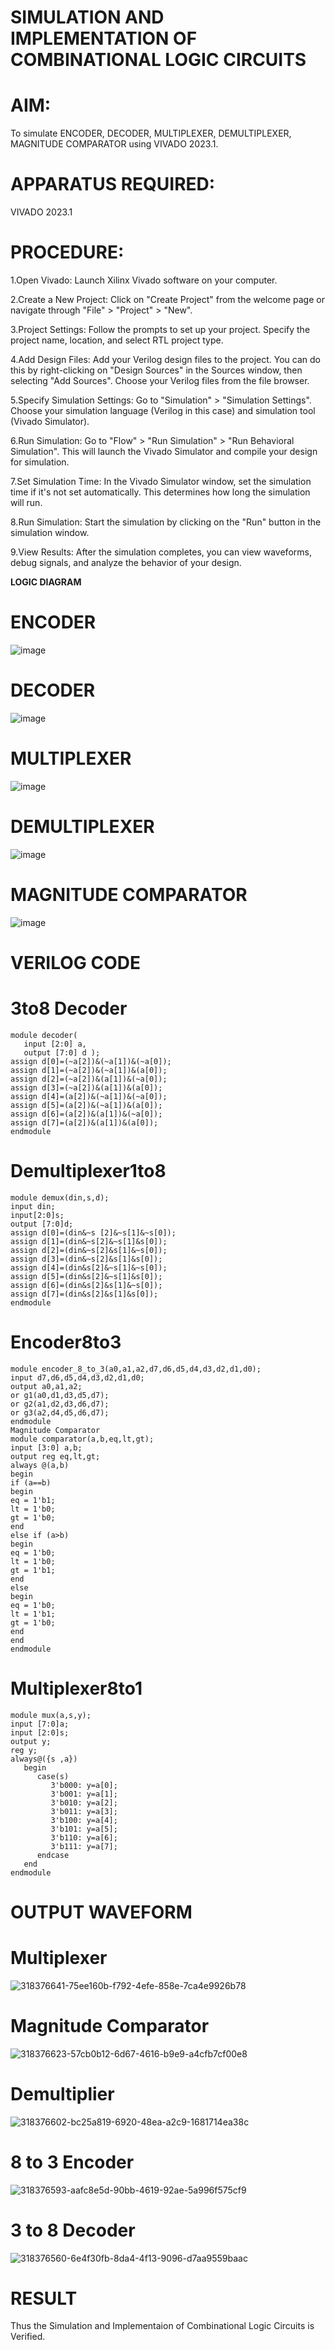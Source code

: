 # SIMULATION AND IMPLEMENTATION OF  COMBINATIONAL LOGIC CIRCUITS

# AIM: 
To simulate ENCODER, DECODER, MULTIPLEXER, DEMULTIPLEXER, MAGNITUDE COMPARATOR using VIVADO 2023.1.

# APPARATUS REQUIRED:
VIVADO 2023.1
# PROCEDURE:
1.Open Vivado: Launch Xilinx Vivado software on your computer.

2.Create a New Project: Click on "Create Project" from the welcome page or navigate through "File" > "Project" > "New".

3.Project Settings: Follow the prompts to set up your project. Specify the project name, location, and select RTL project type.

4.Add Design Files: Add your Verilog design files to the project. You can do this by right-clicking on "Design Sources" in the Sources window, then selecting "Add        Sources". Choose your Verilog files from the file browser.

5.Specify Simulation Settings: Go to "Simulation" > "Simulation Settings". Choose your simulation language (Verilog in this case) and simulation tool (Vivado             Simulator).

6.Run Simulation: Go to "Flow" > "Run Simulation" > "Run Behavioral Simulation". This will launch the Vivado Simulator and compile your design for simulation.

7.Set Simulation Time: In the Vivado Simulator window, set the simulation time if it's not set automatically. This determines how long the simulation will run.

8.Run Simulation: Start the simulation by clicking on the "Run" button in the simulation window.

9.View Results: After the simulation completes, you can view waveforms, debug signals, and analyze the behavior of your design.


**LOGIC DIAGRAM**

# ENCODER

![image](https://github.com/navaneethans/VLSI-LAB-EXP-2/assets/6987778/3cd1f95e-7531-4cad-9154-fdd397ac439e)


# DECODER

![image](https://github.com/navaneethans/VLSI-LAB-EXP-2/assets/6987778/45a5e6cf-bbe0-4fd5-ac84-e5ad4477483b)


# MULTIPLEXER

![image](https://github.com/navaneethans/VLSI-LAB-EXP-2/assets/6987778/427f75b2-8e67-44b9-ac45-a66651787436)


# DEMULTIPLEXER

![image](https://github.com/navaneethans/VLSI-LAB-EXP-2/assets/6987778/1c45a7fc-08ac-4f76-87f2-c084e7150557)


# MAGNITUDE COMPARATOR

![image](https://github.com/navaneethans/VLSI-LAB-EXP-2/assets/6987778/b2fe7a05-6bf7-4dcb-8f5d-28abbf7ea8c2)

# VERILOG CODE
# 3to8 Decoder
```
module decoder(
   input [2:0] a,
   output [7:0] d );
assign d[0]=(~a[2])&(~a[1])&(~a[0]);
assign d[1]=(~a[2])&(~a[1])&(a[0]);
assign d[2]=(~a[2])&(a[1])&(~a[0]);
assign d[3]=(~a[2])&(a[1])&(a[0]);
assign d[4]=(a[2])&(~a[1])&(~a[0]);
assign d[5]=(a[2])&(~a[1])&(a[0]);
assign d[6]=(a[2])&(a[1])&(~a[0]);
assign d[7]=(a[2])&(a[1])&(a[0]);
endmodule
```
# Demultiplexer1to8
```
module demux(din,s,d);
input din;
input[2:0]s;
output [7:0]d;
assign d[0]=(din&~s [2]&~s[1]&~s[0]);
assign d[1]=(din&~s[2]&~s[1]&s[0]);
assign d[2]=(din&~s[2]&s[1]&~s[0]);
assign d[3]=(din&~s[2]&s[1]&s[0]);
assign d[4]=(din&s[2]&~s[1]&~s[0]);
assign d[5]=(din&s[2]&~s[1]&s[0]);
assign d[6]=(din&s[2]&s[1]&~s[0]);
assign d[7]=(din&s[2]&s[1]&s[0]);
endmodule
```
# Encoder8to3
```
module encoder_8_to_3(a0,a1,a2,d7,d6,d5,d4,d3,d2,d1,d0);
input d7,d6,d5,d4,d3,d2,d1,d0;
output a0,a1,a2;
or g1(a0,d1,d3,d5,d7);
or g2(a1,d2,d3,d6,d7);
or g3(a2,d4,d5,d6,d7);
endmodule
Magnitude Comparator
module comparator(a,b,eq,lt,gt);
input [3:0] a,b;
output reg eq,lt,gt;
always @(a,b)
begin
if (a==b)
begin
eq = 1'b1;
lt = 1'b0;
gt = 1'b0;
end
else if (a>b)
begin
eq = 1'b0;
lt = 1'b0;
gt = 1'b1;
end
else
begin
eq = 1'b0;
lt = 1'b1;
gt = 1'b0;
end
end
endmodule
```
# Multiplexer8to1
```
module mux(a,s,y);
input [7:0]a;
input [2:0]s;
output y;
reg y;
always@({s ,a})
   begin
      case(s)
         3'b000: y=a[0];
         3'b001: y=a[1];
         3'b010: y=a[2];
         3'b011: y=a[3];
         3'b100: y=a[4];
         3'b101: y=a[5];
         3'b110: y=a[6];
         3'b111: y=a[7];
      endcase
   end
endmodule
```
# OUTPUT WAVEFORM
# Multiplexer
![318376641-75ee160b-f792-4efe-858e-7ca4e9926b78](https://github.com/yogiyazh/VLSI-LAB-EXP-2/assets/159939338/7be6f19c-ab99-4347-a029-470341bc22ec)

# Magnitude Comparator
![318376623-57cb0b12-6d67-4616-b9e9-a4cfb7cf00e8](https://github.com/yogiyazh/VLSI-LAB-EXP-2/assets/159939338/9a55da5d-d45b-4eed-aa88-19f65e45dd2e)

# Demultiplier
![318376602-bc25a819-6920-48ea-a2c9-1681714ea38c](https://github.com/yogiyazh/VLSI-LAB-EXP-2/assets/159939338/ad7c0017-334d-48c4-9bef-4acdffe41441)

# 8 to 3 Encoder
![318376593-aafc8e5d-90bb-4619-92ae-5a996f575cf9](https://github.com/yogiyazh/VLSI-LAB-EXP-2/assets/159939338/dad733be-d98d-4d82-9e20-a049ae5040c5)

# 3 to 8 Decoder
![318376560-6e4f30fb-8da4-4f13-9096-d7aa9559baac](https://github.com/yogiyazh/VLSI-LAB-EXP-2/assets/159939338/87a6dfcb-7dc8-44d8-b2a0-b5f1413ed501)

# RESULT

Thus the Simulation and Implementaion of Combinational Logic Circuits is Verified.

